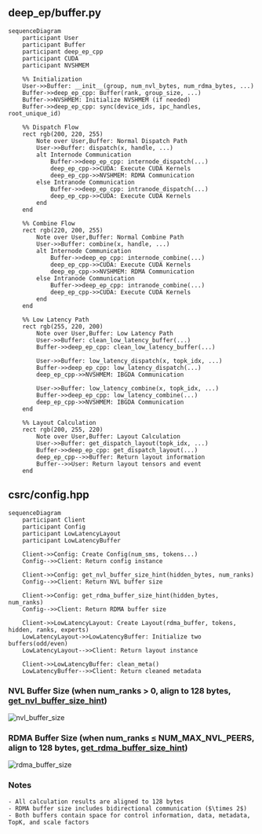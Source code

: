 ## deep_ep/buffer.py
```mermaid
sequenceDiagram
    participant User
    participant Buffer
    participant deep_ep_cpp
    participant CUDA
    participant NVSHMEM

    %% Initialization
    User->>Buffer: __init__(group, num_nvl_bytes, num_rdma_bytes, ...)
    Buffer->>deep_ep_cpp: Buffer(rank, group_size, ...)
    Buffer->>NVSHMEM: Initialize NVSHMEM (if needed)
    Buffer->>deep_ep_cpp: sync(device_ids, ipc_handles, root_unique_id)

    %% Dispatch Flow
    rect rgb(200, 220, 255)
        Note over User,Buffer: Normal Dispatch Path
        User->>Buffer: dispatch(x, handle, ...)
        alt Internode Communication
            Buffer->>deep_ep_cpp: internode_dispatch(...)
            deep_ep_cpp->>CUDA: Execute CUDA Kernels
            deep_ep_cpp->>NVSHMEM: RDMA Communication
        else Intranode Communication
            Buffer->>deep_ep_cpp: intranode_dispatch(...)
            deep_ep_cpp->>CUDA: Execute CUDA Kernels
        end
    end

    %% Combine Flow
    rect rgb(220, 200, 255)
        Note over User,Buffer: Normal Combine Path
        User->>Buffer: combine(x, handle, ...)
        alt Internode Communication
            Buffer->>deep_ep_cpp: internode_combine(...)
            deep_ep_cpp->>CUDA: Execute CUDA Kernels
            deep_ep_cpp->>NVSHMEM: RDMA Communication
        else Intranode Communication
            Buffer->>deep_ep_cpp: intranode_combine(...)
            deep_ep_cpp->>CUDA: Execute CUDA Kernels
        end
    end

    %% Low Latency Path
    rect rgb(255, 220, 200)
        Note over User,Buffer: Low Latency Path
        User->>Buffer: clean_low_latency_buffer(...)
        Buffer->>deep_ep_cpp: clean_low_latency_buffer(...)
        
        User->>Buffer: low_latency_dispatch(x, topk_idx, ...)
        Buffer->>deep_ep_cpp: low_latency_dispatch(...)
        deep_ep_cpp->>NVSHMEM: IBGDA Communication
        
        User->>Buffer: low_latency_combine(x, topk_idx, ...)
        Buffer->>deep_ep_cpp: low_latency_combine(...)
        deep_ep_cpp->>NVSHMEM: IBGDA Communication
    end

    %% Layout Calculation
    rect rgb(200, 255, 220)
        Note over User,Buffer: Layout Calculation
        User->>Buffer: get_dispatch_layout(topk_idx, ...)
        Buffer->>deep_ep_cpp: get_dispatch_layout(...)
        deep_ep_cpp-->>Buffer: Return layout information
        Buffer-->>User: Return layout tensors and event
    end
```

## csrc/config.hpp
```mermaid
sequenceDiagram
    participant Client
    participant Config
    participant LowLatencyLayout
    participant LowLatencyBuffer

    Client->>Config: Create Config(num_sms, tokens...)
    Config-->>Client: Return config instance

    Client->>Config: get_nvl_buffer_size_hint(hidden_bytes, num_ranks)
    Config-->>Client: Return NVL buffer size

    Client->>Config: get_rdma_buffer_size_hint(hidden_bytes, num_ranks)
    Config-->>Client: Return RDMA buffer size

    Client->>LowLatencyLayout: Create Layout(rdma_buffer, tokens, hidden, ranks, experts)
    LowLatencyLayout->>LowLatencyBuffer: Initialize two buffers(odd/even)
    LowLatencyLayout-->>Client: Return layout instance

    Client->>LowLatencyBuffer: clean_meta()
    LowLatencyBuffer-->>Client: Return cleaned metadata
```

### NVL Buffer Size (when num_ranks > 0, align to 128 bytes, [get_nvl_buffer_size_hint](https://github.com/liz-badada/DeepEP/blob/deepep_study/csrc/config.hpp#L45-L65))
<!-- ```math
\begin{aligned}
\text{NVL\_Buffer\_Size} = \frac{((C \times R_{nvl} \times S_{total}) + 127 ) \times 128}{128}
\end{aligned}
```
where:
```math
\begin{aligned}
& C = \text{num\_channels} = \frac{\text{num\_sms}}{2} \\
& R_{nvl} = \min(\text{num\_ranks}, \text{NUM\_MAX\_NVL\_PEERS}) \\
& S_{total} = (2R_{rdma} + 3) \times \text{sizeof(int)} + T_{recv} \times (S_{data} + S_{meta} + S_{topk} + S_{scale}) \\
& R_{rdma} = \max(\frac{\text{num\_ranks}}{\text{NUM\_MAX\_NVL\_PEERS}}, 1) \\
& T_{recv} = \text{num\_max\_nvl\_chunked\_recv\_tokens} \\
& S_{data} = \text{hidden\_bytes} \\
& S_{meta} = \text{source\_meta\_bytes} \\
& S_{topk} = 128 \times (\text{sizeof(int64\_t)} + \text{sizeof(float)}) \\
& S_{scale} = 128 \times \text{sizeof(float)}
\end{aligned}
``` -->
![nvl_buffer_size](./figures/nvl_buffer_size.png)

### RDMA Buffer Size (when num_ranks ≤ NUM_MAX_NVL_PEERS, align to 128 bytes, [get_rdma_buffer_size_hint](https://github.com/liz-badada/DeepEP/blob/deepep_study/csrc/config.hpp#L67-L91))
<!-- ```math
\begin{aligned}
& \text{RDMA\_Buffer\_Size} = \frac{((C \times R_{rdma} \times 2S_{total}) + 127 ) \times 128}{128}
\end{aligned}
```
where:
```math
\begin{aligned}
& C = \text{num\_channels} = \frac{\text{num\_sms}}{2} \\
& R_{rdma} = \frac{\text{num\_ranks}}{\text{NUM\_MAX\_NVL\_PEERS}} \\
& S_{total} = (2N_{nvl} + 2) \times \text{sizeof(int)} + \quad T_{recv} \times (S_{data} + S_{meta} + S_{topk} + S_{scale} + S_{int4}) \\
& N_{nvl} = \text{NUM\_MAX\_NVL\_PEERS} \\
& T_{recv} = \text{num\_max\_rdma\_chunked\_recv\_tokens} \\
& S_{data} = \text{hidden\_bytes} \\
& S_{meta} = \text{source\_meta\_bytes} \\
& S_{topk} = 128 \times (\text{sizeof(int64\_t)} + \text{sizeof(float)}) \\
& S_{scale} = 128 \times \text{sizeof(float)} \\
& S_{int4} = \text{sizeof(int4)}
\end{aligned}
``` -->
![rdma_buffer_size](./figures/rdma_buffer_size.png)

### Notes
    - All calculation results are aligned to 128 bytes
    - RDMA buffer size includes bidirectional communication ($\times 2$)
    - Both buffers contain space for control information, data, metadata, TopK, and scale factors